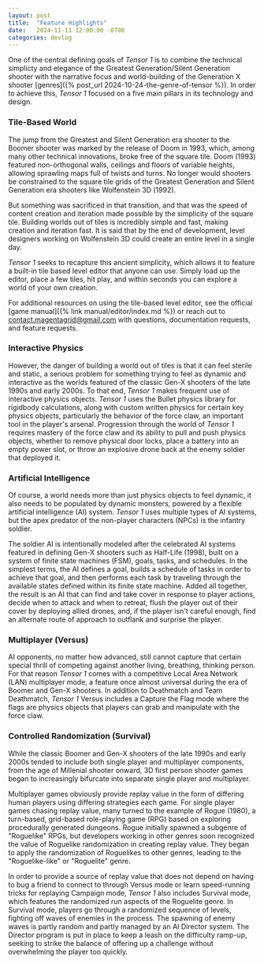 ```yaml
---
layout: post
title:  "Feature Highlights"
date:   2024-11-11 12:00:00 -0700
categories: devlog
---
```


One of the central defining goals of *Tensor 1* is to combine the technical simplicty and elegance of the Greatest Generation/Silent Generation shooter with the narrative focus and world-building of the Generation X shooter [genres]({% post_url 2024-10-24-the-genre-of-tensor %}). In order to achieve this, *Tensor 1* focused on a five main pillars in its technology and design.

### Tile-Based World

The jump from the Greatest and Silent Generation era shooter to the Boomer shooter was marked by the release of Doom in 1993, which, among many other technical innovations, broke free of the square tile. Doom (1993) featured non-orthogonal walls, ceilings and floors of variable heights, allowing sprawling maps full of twists and turns.  No longer would shooters be constrained to the square tile grids of the Greatest Generation and Silent Generation era shooters like Wolfenstein 3D (1992).

But something was sacrificed in that transition, and that was the speed of content creation and iteration made possible by the simplicity of the square tile. Building worlds out of tiles is incredibly simple and fast, making creation and iteration fast. It is said that by the end of development, level designers working on Wolfenstein 3D could create an entire level in a single day.

*Tensor 1* seeks to recapture this ancient simplicity, which allows it to feature a built-in tile based level editor that anyone can use. Simply load up the editor, place a few tiles, hit play, and within seconds you can explore a world of your own creation.

For additional resources on using the tile-based level editor, see the official [game manual]({% link manual/editor/index.md %}) or reach out to [contact.magentagrid@gmail.com](mailto:contact.magentagrid@gmail.com) with questions, documentation requests, and feature requests.

### Interactive Physics

However, the danger of building a world out of tiles is that it can feel sterile and static, a serious problem for something trying to feel as dynamic and interactive as the worlds featured of the classic Gen-X shooters of the late 1990s and early 2000s. To that end, *Tensor 1* makes frequent use of interactive physics objects. *Tensor 1* uses the Bullet physics library for rigidbody calculations, along with custom written physics for certain key physics objects, particularly the behavior of the force claw, an important tool in the player's arsenal. Progression through the world of *Tensor 1* requires mastery of the force claw and its ability to pull and push physics objects, whether to remove physical door locks, place a battery into an empty power slot, or throw an explosive drone back at the enemy soldier that deployed it.

### Artificial Intelligence

Of course, a world needs more than just physics objects to feel dynamic, it also needs to be populated by dynamic monsters, powered by a flexible artificial intelligence (AI) system. *Tensor 1* uses multiple types of AI systems, but the apex predator of the non-player characters (NPCs) is the infantry soldier.

The soldier AI is intentionally modeled after the celebrated AI systems featured in defining Gen-X shooters such as Half-Life (1998), built on a system of finite state machines (FSM), goals, tasks, and schedules. In the simplest terms, the AI defines a goal, builds a schedule of tasks in order to achieve that goal, and then performs each task by traveling through the available states defined within its finite state machine. Added all together, the result is an AI that can find and take cover in response to player actions, decide when to attack and when to retreat, flush the player out of their cover by deploying allied drones, and, if the player isn't careful enough, find an alternate route of approach to outflank and surprise the player.

### Multiplayer (Versus)

AI opponents, no matter how advanced, still cannot capture that certain special thrill of competing against another living, breathing, thinking person. For that reason *Tensor 1* comes with a competitive Local Area Network (LAN) multiplayer mode, a feature once almost universal during the era of Boomer and Gen-X shooters. In addition to Deathmatch and Team Deathmatch, *Tensor 1* Versus includes a Capture the Flag mode where the flags are physics objects that players can grab and manipulate with the force claw.

### Controlled Randomization (Survival)

While the classic Boomer and Gen-X shooters of the late 1990s and early 2000s tended to include both single player and multiplayer components, from the age of Millenial shooter onward, 3D first person shooter games began to increasingly bifurcate into separate single player and multiplayer.

Multiplayer games obviously provide replay value in the form of differing human players using differing strategies each game. For single player games chasing replay value, many turned to the example of Rogue (1980), a turn-based, grid-based role-playing game (RPG) based on exploring procedurally generated dungeons. Rogue initially spawned a subgenre of "Roguelike" RPGs, but developers working in other genres soon recognized the value of Roguelike randomization in creating replay value. They began to apply the randomization of Roguelikes to other genres, leading to the "Roguelike-like" or "Roguelite" genre.

In order to provide a source of replay value that does not depend on having to bug a friend to connect to through Versus mode or learn speed-running tricks for replaying Campaign mode, *Tensor 1* also includes Survival mode, which features the randomized run aspects of the Roguelite genre. In Survival mode, players go through a randomized sequence of levels, fighting off waves of enemies in the process. The spawning of enemy waves is partly random and partly managed by an AI Director system. The Director program is put in place to keep a leash on the difficulty ramp-up, seeking to strike the balance of offering up a challenge without overwhelming the player too quickly.

